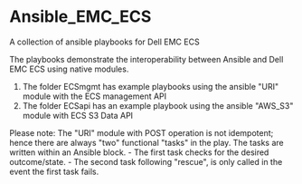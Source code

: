 # Ansible_EMC_ECS
A collection of ansible playbooks for Dell EMC ECS

The playbooks demonstrate the interoperability between Ansible and Dell EMC ECS using native modules.
1. The folder ECSmgmt has example playbooks using the ansible "URI" module with the ECS management API
2. The folder ECSapi has an example playbook using the ansible "AWS_S3" module with ECS S3 Data API

Please note:  The "URI" module with POST operation is not idempotent; hence there are always "two" functional "tasks" in the play.
              The tasks are written within an Ansible block.
              - The first task checks for the desired outcome/state.
              - The second task following "rescue", is only called in the event the first task fails.
